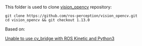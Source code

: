 This folder is used to clone [vision_opencv](https://github.com/ros-perception/vision_opencv) repository:

```
git clone https://github.com/ros-perception/vision_opencv.git
cd vision_opencv && git checkout 1.13.0
```
 Based on:

[Unable to use cv_bridge with ROS Kinetic and Python3](https://stackoverflow.com/questions/49221565/unable-to-use-cv-bridge-with-ros-kinetic-and-python3/50291787#50291787)